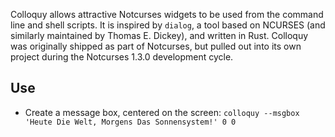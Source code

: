 Colloquy allows attractive Notcurses widgets to be used from the command line
and shell scripts. It is inspired by `dialog`, a tool based on NCURSES (and
similarly maintained by Thomas E. Dickey), and written in Rust. Colloquy was
originally shipped as part of Notcurses, but pulled out into its own project
during the Notcurses 1.3.0 development cycle.

## Use

* Create a message box, centered on the screen:
`colloquy --msgbox 'Heute Die Welt, Morgens Das Sonnensystem!' 0 0`
